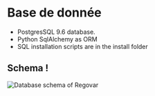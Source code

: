 # Base de donnée

* PostgresSQL 9.6 database.
* Python SqlAlchemy as ORM
* SQL installation scripts are in the install folder

## Schema !
![Database schema of Regovar](https://raw.githubusercontent.com/REGOVAR/Regovar/master/docs/assets/img/db_schema.png)
